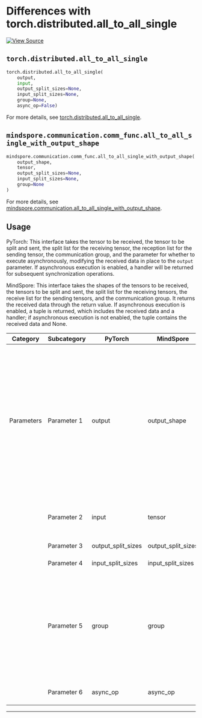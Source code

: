 # Differences with torch.distributed.all_to_all_single

[![View Source](https://mindspore-website.obs.cn-north-4.myhuaweicloud.com/website-images/master/resource/_static/logo_source.svg)](https://gitee.com/mindspore/docs/blob/master/docs/mindspore/source_zh_cn/note/api_mapping/pytorch_diff/all_to_all_single_with_output_shape.md)

## `torch.distributed.all_to_all_single`

```python
torch.distributed.all_to_all_single(
    output,
    input,
    output_split_sizes=None,
    input_split_sizes=None,
    group=None,
    async_op=False)
```

For more details, see [torch.distributed.all_to_all_single](https://pytorch.org/docs/2.0/distributed.html#torch.distributed.all_to_all_single).

## `mindspore.communication.comm_func.all_to_all_single_with_output_shape`

```python
mindspore.communication.comm_func.all_to_all_single_with_output_shape(
    output_shape,
    tensor,
    output_split_sizes=None,
    input_split_sizes=None,
    group=None
)
```

For more details, see [mindspore.communication.all_to_all_single_with_output_shape](https://www.mindspore.cn/docs/zh-CN/master/api_python/communication/mindspore.communication.comm_func.all_to_all_single_with_output_shape.html#mindspore.communication.comm_func.all_to_all_single_with_output_shape).

## Usage

PyTorch: This interface takes the tensor to be received, the tensor to be split and sent, the split list for the receiving tensor, the reception list for the sending tensor, the communication group, and the parameter for whether to execute asynchronously, modifying the received data in place to the `output` parameter. If asynchronous execution is enabled, a handler will be returned for subsequent synchronization operations.

MindSpore: This interface takes the shapes of the tensors to be received, the tensors to be split and sent, the split list for the receiving tensors, the receive list for the sending tensors, and the communication group. It returns the received data through the return value. If asynchronous execution is enabled, a tuple is returned, which includes the received data and a handler; if asynchronous execution is not enabled, the tuple contains the received data and None.

| Category | Subcategory | PyTorch | MindSpore | Difference |
| --- | --- | --- | --- | --- |
| Parameters | Parameter 1 | output | output_shape | Function is inconsistent, types are different. PyTorch passes in the tensor to receive data, and the result is assigned in place to the passed tensor; MindSpore passes in the shape of the tensor to receive data, and the result is returned as a new tensor. |
|  | Parameter 2 | input | tensor | Function is consistent, parameter name is different |
|  | Parameter 3 | output_split_sizes | output_split_sizes | Function is consistent |
|  | Parameter 4 | input_split_sizes | input_split_sizes | Function is consistent |
|  | Parameter 5 | group | group | Function is consistent, types are different. PyTorch passes in a communication group object; MindSpore passes in the string name of the communication group. |
|  | Parameter 6 | async_op | async_op | The functionality is consistent |

---
